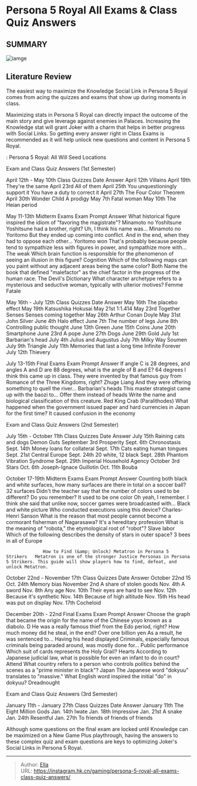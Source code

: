 # Persona 5 Royal All Exams &amp; Class Quiz Answers


## SUMMARY 

![iamge](https://static1.srcdn.com/wordpress/wp-content/uploads/2022/09/persona-5-royal-test-answers-exam-quiz-7022-1585578906216.jpg)

## Literature Review

The easiest way to maximize the Knowledge Social Link in Persona 5 Royal comes from acing the quizzes and exams that show up during moments in class. 





Maximizing stats in Persona 5 Royal can directly impact the outcome of the main story and give leverage against enemies in Palaces. Increasing the Knowledge stat will grant Joker with a charm that helps in better progress with Social Links. So getting every answer right in Class Exams is recommended as it will help unlock new questions and content in Persona 5 Royal.




 : Persona 5 Royal: All Will Seed Locations


 Exam and Class Quiz Answers (1st Semester) 
          

April 12th - May 10th Class Quizzes
 Date  Answer   April 12th  Villains   April 19th  They&#39;re the same   April 23rd  All of them   April 25th    You unquestioningly support it   You have a duty to correct it      April 27th  The Four Color Theorem   April 30th    Wonder   Child   A prodigy      May 7th  Fatal woman   May 10th  The Heian period   






May 11-13th Midterm Exams
 Exam Prompt  Answer   What historical figure inspired the idiom of &#34;favoring the magistrate&#34;?  Minamoto no Yoshitsune   Yoshitsune had a brother, right? Uh, I think his name was...  Minamoto no Yoritomo   But they ended up coming into conflict. And in the end, when they had to oppose each other...  Yoritomo won   That&#39;s probably because people tend to sympathize less with figures in power, and sympathize more with...  The weak   Which brain function is responsible for the phenomenon of seeing an illusion in this figure?  Cognition   Which of the following maps can you paint without any adjacent areas being the same color?  Both   Name the book that defined &#34;malefactor&#34; as the chief factor in the progress of the human race.  The Devil&#39;s Dictionary   What character archetype refers to a mysterious and seductive woman, typically with ulterior motives?  Femme Fatale   



May 16th - July 12th Class Quizzes
 Date  Answer   May 16th  The placebo effect   May 19th  Katsushika Hokusai   May 21st  1:1.414   May 23rd    Together   Senses   Senses coming together      May 26th  Arthur Conan Doyle   May 31st  John Silver   June 4th  Halo effect   June 7th  The number of legs   June 8th  Controlling public thought   June 13th  Green   June 15th  Coins   June 20th  Smartphone   June 23rd  A pope   June 27th  Dogs   June 29th  Gold   July 1st  Barbarian&#39;s head   July 4th  Julius and Augustus   July 7th    Milky Way   Soumen      July 9th  Triangle   July 11th    Memories that last a long time   Infinite   Forever      July 12th  Thievery   






July 13-15th Final Exams
 Exam Prompt  Answer   If angle C is 28 degrees, and angles A and D are 88 degrees, what is the angle of B and E?  64 degrees   I think this came up in class. They were invented by that famous guy from Romance of the Three Kingdoms, right?  Zhuge Liang   And they were offering something to quell the river...  Barbarian&#39;s heads   This master strategist came up with the baozi to...  Offer them instead of heads   Write the name and biological classification of this creature.  Red King Crab (Paralithodes)   What happened when the government issued paper and hard currencies in Japan for the first time?  It caused confusion in the economy   





 Exam and Class Quiz Answers (2nd Semester) 
          

July 15th - October 11th Class Quizzes
 Date  Answer   July 15th    Raining cats and dogs   Demon Guts      September 3rd  Prosperity   Sept. 6th  Chronostasis   Sept. 14th  Money loans for collateral   Sept. 17th  Cats eating human tongues   Sept. 21st  Central Europe   Sept. 24th  20 white, 12 black   Sept. 28th    Phantom   Vibration   Syndrome      Sept. 29th  Imperial Household Agency   October 3rd  Stars   Oct. 6th  Joseph-Ignace Guillotin   Oct. 11th  Bouba   






October 17-19th Midterm Exams
 Exam Prompt  Answer   Counting both black and white surfaces, how many surfaces are there in total on a soccer ball?  32 surfaces   Didn&#39;t the teacher say that the number of colors used to be different? Do you remember?  It used to be one color   Oh yeah, I remember. I think she said that unlike now, soccer games were broadcasted with...  Black and white picture   Who conducted executions using this device?  Charles-Henri Sanson   What is the reason that most people cannot become a cormorant fisherman of Nagarasawa?  It&#39;s a hereditary profession   What is the meaning of &#34;robota,&#34; the etymological root of &#34;robot&#34;?  Slave labor   Which of the following describes the density of stars in outer space?  3 bees in all of Europe   



                  How to Find (&amp; Unlock) Metatron in Persona 5 Strikers   Metatron is one of the stronger Justice Personas in Persona 5 Strikers. This guide will show players how to find, defeat, and unlock Metatron.   

October 22nd - November 17th Class Quizzes
 Date  Answer   October 22nd  15   Oct. 24th  Memory bias   November 2nd  A share of stolen goods   Nov. 4th  A sword   Nov. 8th  Any age   Nov. 10th  Their eyes are hard to see   Nov. 12th  Because it&#39;s synthetic   Nov. 14th  Because of high altitude   Nov. 15th  His head was put on display   Nov. 17th  Cocheloid   






December 20th - 22nd Final Exams
 Exam Prompt  Answer   Choose the graph that became the origin for the name of the Chinese yoyo known as a diabolo.  D   He was a really famous thief from the Edo period, right? How much money did he steal, in the end?  Over one billion yen   As a result, he was sentenced to...  Having his head displayed   Criminals, especially famous criminals being paraded around, was mostly done for...  Public performance   Which suit of cards represents the Holy Grail?  Hearts   According to Japanese judicial law, what is possible for even an infant to do in court?  Attend   What country refers to a person who controls politics behind the scenes as a &#34;prime minister in black&#34;?  Japan   The Japanese word &#34;dokyuu&#34; translates to &#34;massive.&#34; What English word inspired the initial &#34;do&#34; in dokyuu?  Dreadnought   





 Exam and Class Quiz Answers (3rd Semester) 
          

January 11th - January 27th Class Quizzes
 Date  Answer   January 11th  The Eight Million Gods   Jan. 14th  Iwate   Jan. 18th  Impressive   Jan. 21st  A snake   Jan. 24th  Resentful   Jan. 27th  To friends of friends of friends   






Although some questions on the final exam are locked until Knowledge can be maximized on a New Game Plus playthrough, having the answers to these complex quiz and exam questions are keys to optimizing Joker&#39;s Social Links in Persona 5 Royal.



---

> Author: [Ella](https://instagram.hk.cn/)  
> URL: https://instagram.hk.cn/gaming/persona-5-royal-all-exams-class-quiz-answers/  


